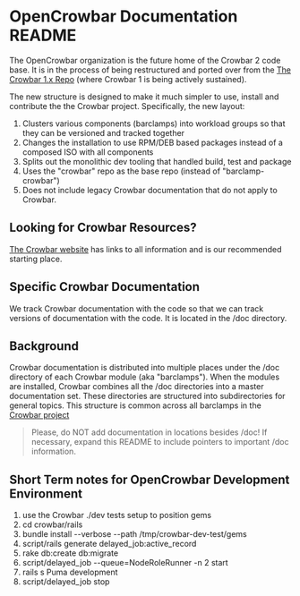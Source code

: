 # OpenCrowbar Documentation README

The OpenCrowbar organization is the future home of the Crowbar 2 code base.  It is in the process of being restructured and ported over from the [The Crowbar 1.x Repo](http://github.com/crowbar) (where Crowbar 1 is being actively sustained).  

The new structure is designed to make it much simpler to use, install and contribute the the Crowbar project.  Specifically, the new layout:

1. Clusters various components (barclamps) into workload groups so that they can be versioned and tracked together
2. Changes the installation to use RPM/DEB based packages instead of a composed ISO with all components
3. Splits out the monolithic dev tooling that handled build, test and package
4. Uses the "crowbar" repo as the base repo (instead of "barclamp-crowbar")
5. Does not include legacy Crowbar documentation that do not apply to Crowbar.

## Looking for Crowbar Resources?

[The Crowbar website](http://crowbar.github.io) has links to all information and is our recommended starting place.

## Specific Crowbar Documentation 

We track Crowbar documentation with the code so that we can track versions of documentation with the code.  It is located in the /doc directory.

## Background
Crowbar documentation is distributed into multiple places under the /doc directory of each Crowbar module (aka "barclamps").  When the modules are installed, Crowbar combines all the /doc directories into a master documentation set.  These directories are structured into subdirectories for general topics.  This structure is common across all barclamps in the [Crowbar project](https://github.com/crowbar/)

> Please, do NOT add documentation in locations besides /doc!  If necessary, expand this README to include pointers to important /doc information.

## Short Term notes for OpenCrowbar Development Environment

1. use the Crowbar ./dev tests setup to position gems
1. cd crowbar/rails
1. bundle install --verbose --path /tmp/crowbar-dev-test/gems
1. script/rails generate delayed_job:active_record
1. rake db:create db:migrate
1. script/delayed_job --queue=NodeRoleRunner -n 2 start
1. rails s Puma development
1. script/delayed_job stop
